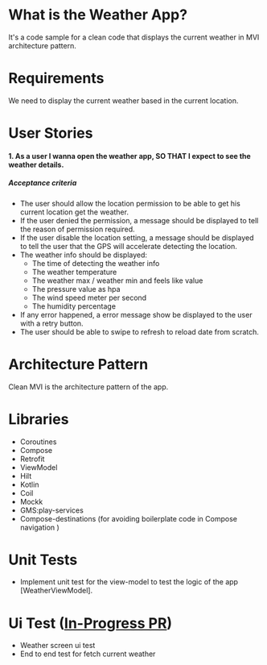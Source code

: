 # What is the Weather App?
It's a code sample for a clean code that displays the current weather in MVI architecture pattern.

# Requirements
We need to display the current weather based in the current location.

# User Stories
#### 1. As a user I wanna open the weather app, SO THAT I expect to see the weather details.
##### Acceptance criteria
* The user should allow the location permission to be able to get his current location get the weather.
* If the user denied the permission, a message should be displayed to tell the reason of permission required.
* If the user disable the location setting, a message should be displayed to tell the user that the GPS will accelerate detecting the location.
* The weather info should be displayed:
    * The time of detecting the weather info
    * The weather temperature
    * The weather max / weather min and feels like value
    * The pressure value as hpa
    * The wind speed meter per second
    * The humidity percentage 
* If any error happened, a error message show be displayed to the user with a retry button.
* The user should be able to swipe to refresh to reload date from scratch.

# Architecture Pattern
Clean MVI is the architecture pattern of the app.

# Libraries
* Coroutines
* Compose
* Retrofit
* ViewModel
* Hilt
* Kotlin
* Coil
* Mockk
* GMS:play-services
* Compose-destinations (for avoiding boilerplate code in Compose navigation )

# Unit Tests
* Implement unit test for the view-model to test the logic of the app [WeatherViewModel].

# Ui Test ([In-Progress PR](https://github.com/ashrafatef843/WeatherApp/pull/4))
* Weather screen ui test
* End to end test for fetch current weather
